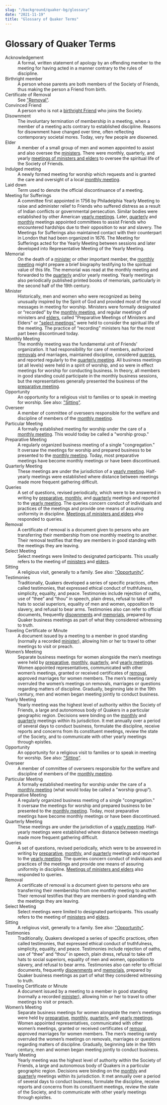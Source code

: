 ```yaml
---
slug: "/background/quaker-bg/glossary"
date: "2021-11-19"
title: "Glossary of Quaker Terms"
---
```


# Glossary of Quaker Terms

<dl>
<dt id="acknowledgement">Acknowledgement</dt>
  <dd>A formal, written statement of apology by an offending member to the meeting for having acted in a manner contrary to the rules of discipline.</dd>

<dt id="birthright-member">Birthright member</dt>
  <dd>A person whose parents are both members of the Society of Friends, thus making the person a Friend from birth.</dd>

<dt id="certificate-of-removal">Certificate of Removal</dt>
  <dd>See <a href="#removal">"Removal"</a>.</dd>

<dt id="convinced-friend">Convinced Friend</dt>
  <dd>A person who is not a <a href="#birthright-member">birthright Friend</a> who joins the Society. </dd>

<dt id="disownment">Disownment</dt>
  <dd>The involuntary termination of membership in a meeting, when a member of a meeting acts contrary to established discipline.  Reasons for disownment have changed over time, often reflecting contemporary societal mores.  Today, very few people are disowned. </dd>

<dt id="elders">Elder</dt>
  <dd>A member of a small group of men and women appointed to assist and also oversee the <a href="#ministers">ministers</a>.  There were monthly, quarterly, and yearly <a href="#select-meeting">meetings of ministers and elders</a> to oversee the spiritual life of the Society of Friends.</dd>

<dt id="indulged-meeting">Indulged meeting</dt>
  <dd>A newly formed meeting for worship which requests and is granted the care and oversight of a local <a href="#monthly-meetings">monthly meeting</a>.</dd>

<dt id="laid-down">Laid down</dt>
  <dd>Term used to denote the official discontinuance of a meeting.</dd>

<dt id="meeting-for-sufferings">Meeting for Sufferings</dt>
<dd>A committee first appointed in 1756 by Philadelphia Yearly Meeting to raise and administer relief to Friends who suffered distress as a result of Indian conflicts or governmental persecution.  Similar bodies were established by other American <a href="#yearly-meeting">yearly meetings</a>. Later, <a href="#quarterly-meeting">quarterly</a> and <a href="#monthly-meetings">monthly</a> meetings appointed committees to assist Friends who encountered hardships due to their opposition to war and slavery.  The Meetings for Sufferings also maintained contact with their counterpart in London that had been organized in 1676.  The Meeting for Sufferings acted for the Yearly Meeting between sessions and later developed into Representative Meeting of the Yearly Meeting.</dd>

<dt id="memorials">Memorial</dt>
  <dd>On the death of a <a href="#ministers">minister</a> or other important member, the <a href="#monthly-meetings">monthly meeting</a> might prepare a brief biography testifying to the spiritual value of this life.  The memorial was read at the monthly meeting and forwarded to the <a href="#quarterly-meeting">
quarterly</a> and/or yearly meeting. Yearly meetings also periodically published printed books of memorials, particularly in the second half of the 19th century.</dd>

<dt id="ministers">Minister</dt>
  <dd>Historically, men and women who were recognized as being unusually inspired by the Spirit of God and provided most of the vocal messages in meeting for worship.  Ministers were formally designated or “recorded” by the <a href="#monthly-meetings">monthly meeting</a>, and regular meetings of ministers and <a href="#elders">elders</a>, called "Preparative Meetings of Ministers and Elders" or <a href="#select-meeting">"select meetings"</a> were held to consider the spiritual life of the meeting.  The practice of “recording” ministers has for the most part been discontinued today.</dd>

<dt id="monthly-meetings">Monthly Meeting</dt>
  <dd>The monthly meeting was the fundamental unit of Friends’ organization. It had responsibility for care of members, authorized <a href="#removal">removals</a> and marriages, maintained discipline, considered <a href="#queries">queries</a>, and reported regularly to the <a href="#quarterly-meeting">quarterly meeting</a>. All business meetings (at all levels) were held in a spirit of worship, and so were in effect meetings for worship for conducting business. In theory, all members in good standing could participate in the monthly business sessions, but the representatives generally presented the business of the <a href="#preparative-meeting">preparative meeting</a>.</dd>

<dt id="opportunity">Opportunity</dt>
  <dd>An opportunity for a religious visit to families or to speak in meeting for worship. See also: <a href="#sitting">"Sitting"</a>.</dd>

<dt id="overseer">Overseer</dt>
  <dd>A member of committee of overseers responsible for the welfare and discipline of members of the <a href="#monthly-meetings">monthly meeting</a>.</dd>

<dt id="particular-meeting">Particular Meeting</dt>
  <dd>A formally established meeting for worship under the care of a <a href="#monthly-meetings">monthly meeting</a>. This would today be called a "worship group."</dd>

<dt id="preparative-meeting">Preparative Meeting</dt>
  <dd>A regularly organized business meeting of a single "congregation." It oversaw the meetings for worship and prepared business to be presented to the <a href="#monthly-meetings">monthly meeting</a>. Today, most preparative meetings have become monthly meetings or have been discontinued.</dd>

<dt id="quarterly-meeting">Quarterly Meeting</dt>
  <dd>These meetings are under the jurisdiction of a <a href="#yearly-meeting">yearly meeting</a>.  Half-yearly meetings were established where distance between meetings made more frequent gathering difficult.</dd>

<dt id="queries">Queries</dt>
<dd>A set of questions, revised periodically, which were to be answered in writing by <a href="#preparative-meeting">preparative</a>, <a href="#monthly-meetings">monthly</a>, and <a href="#quarterly-meeting">quarterly</a> meetings and reported to the <a href="#yearly-meeting">yearly meeting</a>.  The queries concern conduct of individuals and practices of the meetings and provide one means of assuring uniformity in discipline.  <a href="#select-meeting">Meetings of ministers and elders</a> also responded to queries.</dd>

<dt id="removal">Removal</dt>
  <dd>A certificate of removal is a document given to persons who are transferring their membership from one monthly meeting to another.  Their removal testifies that they are members in good standing with the meetings they are leaving.</dd>

<dt id="select-meeting">Select Meeting</dt>
  <dd>Select meetings were limited to designated participants. This usually refers to the meeting of <a href="#ministers">ministers</a> and <a href="#elders">elders</a>.</dd>

<dt id="sitting">Sitting</dt>
  <dd>A religious visit, generally to a family. See also: <a href="#opportunity">"Opportunity"</a>.</dd>

<dt id="testimonies">Testimonies</dt>
  <dd>Traditionally, Quakers developed a series of specific practices, often called testimonies, that expressed ethical conduct of truthfulness, simplicity, equality, and peace.  Testimonies include rejection of oaths, use of “thee” and “thou” in speech, plain dress, refusal to take off hats to social superiors, equality of men and women, opposition to slavery, and refusal to bear arms.  Testimonies also can refer to official documents, frequently <a href="#disownment">disownments</a> and <a href="#memorials">memorials</a>, prepared by Quaker business meetings as part of what they considered witnessing to truth.</dd>

<dt id="traveling-certificate-or-minute">Traveling Certificate or Minute</dt>
  <dd>A document issued by a meeting to a member in good standing (normally a recorded <a href="#ministers">minister</a>), allowing him or her to travel to other meetings to visit or preach. </dd>

<dt id="womens-meeting">Women’s Meeting</dt>
  <dd>Separate business meetings for women alongside the men’s meetings were held by <a href="#preparative-meeting">preparative</a>, <a href="#monthly-meetings">monthly</a>, <a href="#quarterly-meeting">quarterly</a>, and <a href="#yearly-meeting">yearly meetings</a>.  Women appointed representatives, communicated with other women’s meetings, granted or received certificates of <a href="#removal">removal</a>, approved marriages for women members.  The men’s meeting rarely overruled the women’s meetings on removals, marriages or questions regarding matters of discipline.  Gradually, beginning late in the 19th century, men and women began meeting jointly to conduct business.</dd>

<dt id="yearly-meeting">Yearly Meeting</dt>
  <dd>Yearly meeting was the highest level of authority within the Society of Friends, a large and autonomous body of Quakers in a particular geographic region. Decisions were binding on the <a href="#monthly-meetings">monthly</a> and <a href="#quarterly-meeting">quarterly</a> meetings within its jurisdiction. It met annually over a period of several days to conduct business, formulate the discipline, receive reports and concerns from its constituent meetings, review the state of the Society, and to communicate with other yearly meetings through epistles.</dd>

<dt id="opportunity">Opportunity</dt>
  <dd>An opportunity for a religious visit to families or to speak in meeting for worship. See also: <a href="#sitting">"Sitting"</a>.</dd>

<dt id="overseer">Overseer</dt>
  <dd>A member of committee of overseers responsible for the welfare and discipline of members of the <a href="#monthly-meetings">monthly meeting</a>.</dd>

<dt id="particular-meeting">Particular Meeting</dt>
<dd>A formally established meeting for worship under the care of a <a href="#monthly-meetings">monthly meeting</a> (what would today be called a "worship group”).</dd>

<dt id="preparative-meeting">Preparative Meeting</dt>
<dd>A regularly organized business meeting of a single "congregation." It oversaw the meetings for worship and prepared business to be presented to the <a href="#monthly-meetings">monthly meeting</a>. Today, most preparative meetings have become monthly meetings or have been discontinued.</dd>

<dt id="quarterly-meeting">Quarterly Meeting</dt>
  <dd>These meetings are under the jurisdiction of a <a href="#yearly-meeting">yearly meeting</a>.  Half-yearly meetings were established where distance between meetings made more frequent gathering difficult.</dd>

<dt id="queries">Queries</dt>
<dd>A set of questions, revised periodically, which were to be answered in writing by <a href="#preparative-meeting">preparative</a>, <a href="#monthly-meetings">monthly</a>, and <a href="#quarterly-meeting">quarterly</a> meetings and reported to the <a href="#yearly-meeting">yearly meeting</a>.  The queries concern conduct of individuals and practices of the meetings and provide one means of assuring uniformity in discipline.  <a href="#select-meeting">Meetings of ministers and elders</a> also responded to queries.</dd>

<dt id="removal">Removal</dt>
<dd>A certificate of removal is a document given to persons who are transferring their membership from one monthly meeting to another.  Their removal testifies that they are members in good standing with the meetings they are leaving.</dd>

<dt id="select-meeting">Select Meeting</dt>
  <dd>Select meetings were limited to designated participants. This usually refers to the meeting of <a href="#ministers">ministers</a> and <a href="#elders">elders</a>.</dd>

<dt id="sitting">Sitting</dt>
  <dd>A religious visit, generally to a family. See also: <a href="#opportunity">"Opportunity"</a>.</dd>

<dt id="testimonies">Testimonies</dt>
  <dd>Traditionally, Quakers developed a series of specific practices, often called testimonies, that expressed ethical conduct of truthfulness, simplicity, equality, and peace.  Testimonies include rejection of oaths, use of “thee” and “thou” in speech, plain dress, refusal to take off hats to social superiors, equality of men and women, opposition to slavery, and refusal to bear arms.  Testimonies also can refer to official documents, frequently <a href="#disownment">disownments</a> and <a href="#memorials">memorials</a>, prepared by Quaker business meetings as part of what they considered witnessing to truth.</dd>

<dt id="traveling-certificate-or-minute">Traveling Certificate or Minute</dt>
  <dd>A document issued by a meeting to a member in good standing (normally a recorded <a href="#ministers">minister</a>), allowing him or her to travel to other meetings to visit or preach. </dd>

<dt id="womens-meeting">Women’s Meeting</dt>
  <dd>Separate business meetings for women alongside the men’s meetings were held by <a href="#preparative-meeting">preparative</a>, <a href="#monthly-meetings">monthly</a>, <a href="#quarterly-meeting">quarterly</a>, and <a href="#yearly-meeting">yearly meetings</a>.  Women appointed representatives, communicated with other women’s meetings, granted or received certificates of <a href="#removal">removal</a>, approved marriages for women members.  The men’s meeting rarely overruled the women’s meetings on removals, marriages or questions regarding matters of discipline.  Gradually, beginning late in the 19th century, men and women began meeting jointly to conduct business.</dd>

<dt id="yearly-meeting">Yearly Meeting</dt>
  <dd>Yearly meeting was the highest level of authority within the Society of Friends, a large and autonomous body of Quakers in a particular geographic region. Decisions were binding on the <a href="#monthly-meetings">monthly</a> and <a href="#quarterly-meeting">quarterly</a> meetings within its jurisdiction. It met annually over a period of several days to conduct business, formulate the discipline, receive reports and concerns from its constituent meetings, review the state of the Society, and to communicate with other yearly meetings through epistles.</dd>
  </dl>
